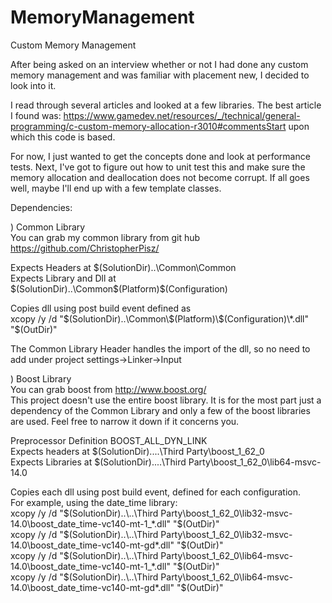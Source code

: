 # MemoryManagement
Custom Memory Management

After being asked on an interview whether or not I had done any custom memory management 
and was familiar with placement new, I decided to look into it.

I read through several articles and looked at a few libraries. The best article I found was:
https://www.gamedev.net/resources/_/technical/general-programming/c-custom-memory-allocation-r3010#commentsStart
upon which this code is based.

For now, I just wanted to get the concepts done and look at performance tests.
Next, I've got to figure out how to unit test this and make sure the memory allocation and deallocation does not become corrupt.
If all goes well, maybe I'll end up with a few template classes.

Dependencies:

) Common Library  
You can grab my common library from git hub https://github.com/ChristopherPisz/

Expects Headers at $(SolutionDir)..\Common\Common    
Expects Library and Dll at $(SolutionDir)..\Common\$(Platform)\$(Configuration)

Copies dll using post build event defined as  
xcopy /y /d "$(SolutionDir)..\Common\$(Platform)\$(Configuration)\*.dll" "$(OutDir)"

The Common Library Header handles the import of the dll, so no need to add under project settings->Linker->Input

) Boost Library  
You can grab boost from http://www.boost.org/  
This project doesn't use the entire boost library. It is for the most part just a dependency of the Common Library and only
a few of the boost libraries are used. Feel free to narrow it down if it concerns you.

Preprocessor Definition BOOST_ALL_DYN_LINK  
Expects headers at $(SolutionDir)..\..\Third Party\boost_1_62_0  
Expects Libraries at $(SolutionDir)..\..\Third Party\boost_1_62_0\lib64-msvc-14.0  

Copies each dll using post build event, defined for each configuration.  
For example, using the date_time library:  
xcopy /y /d "$(SolutionDir)..\..\Third Party\boost_1_62_0\lib32-msvc-14.0\boost_date_time-vc140-mt-1_*.dll" "$(OutDir)"  
xcopy /y /d "$(SolutionDir)..\..\Third Party\boost_1_62_0\lib32-msvc-14.0\boost_date_time-vc140-mt-gd*.dll" "$(OutDir)"  
xcopy /y /d "$(SolutionDir)..\..\Third Party\boost_1_62_0\lib64-msvc-14.0\boost_date_time-vc140-mt-1_*.dll" "$(OutDir)"  
xcopy /y /d "$(SolutionDir)..\..\Third Party\boost_1_62_0\lib64-msvc-14.0\boost_date_time-vc140-mt-gd*.dll" "$(OutDir)"  




